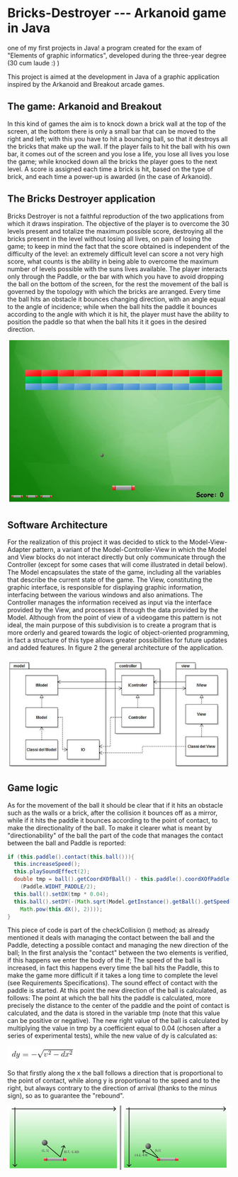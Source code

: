 # Bricks-Destroyer --- Arkanoid game in Java
one of my first projects in Java! a program created for the exam of "Elements of graphic informatics", developed during the three-year degree (30 cum laude :) )

This project is aimed at the development in Java of a graphic application inspired by the Arkanoid and Breakout arcade games.

## The game: Arkanoid and Breakout
In this kind of games the aim is to knock down a brick wall at the top of the screen, at the bottom there is only a small bar that can be moved to the right and left; with this you have to hit a bouncing ball, so that it destroys all the bricks that make up the wall. If the player fails to hit the ball with his own bar, it comes out of the screen and you lose a life, you lose all lives you lose the game; while knocked down all the bricks the player goes to the next level. A score is assigned each time a brick is hit, based on the type of brick, and each time a power-up is awarded (in the case of Arkanoid).

## The Bricks Destroyer application
Bricks Destroyer is not a faithful reproduction of the two applications from which it draws inspiration. The objective of the player is to overcome the 30 levels present and totalize the maximum possible score, destroying all the bricks present in the level without losing all lives, on pain of losing the game; to keep in mind the fact that the score obtained is independent of the difficulty of the level: an extremely difficult level can score a not very high score, what counts is the ability in being able to overcome the maximum number of levels possible with the suns lives available. The player interacts only through the Paddle, or the bar with which you have to avoid dropping the ball on the bottom of the screen, for the rest the movement of the ball is governed by the topology with which the bricks are arranged. Every time the ball hits an obstacle it bounces changing direction, with an angle equal to the angle of incidence; while when the ball hits the paddle it bounces according to the angle with which it is hit, the player must have the ability to position the paddle so that when the ball hits it it goes in the desired direction.

![gameplay](https://github.com/mehdi-belal/Bricks-Destroyer---Arkanoid-game/blob/master/doc/play_game.PNG)

## Software Architecture
For the realization of this project it was decided to stick to the Model-View-Adapter pattern, a variant of the Model-Controller-View in which the Model and View blocks do not interact directly but only communicate through the Controller (except for some cases that will come illustrated in detail below).
The Model encapsulates the state of the game, including all the variables that describe the current state of the game. The View, constituting the graphic interface, is responsible for displaying graphic information, interfacing between the various windows and also animations. The Controller manages the information received as input via the interface provided by the View, and processes it through the data provided by the Model.
Although from the point of view of a videogame this pattern is not ideal, the main purpose of this subdivision is to create a program that is more orderly and geared towards the logic of object-oriented programming, in fact a structure of this type allows greater possibilities for future updates and added features. In figure 2 the general architecture of the application.


![mainArch](https://github.com/mehdi-belal/Bricks-Destroyer---Arkanoid-game/blob/master/doc/structure.PNG)


## Game logic
As for the movement of the ball it should be clear that if it hits an obstacle such as the walls or a brick, after the collision it bounces off as a mirror, while if it hits the paddle it bounces according to the point of contact, to make the directionality of the ball. To make it clearer what is meant by "directionability" of the ball the part of the code that manages the contact between the ball and Paddle is reported:
```java
if (this.paddle().contact(this.ball())){
  this.increaseSpeed();
  this.playSoundEffect(2);
  double tmp = ball().getCoordXOfBall() - this.paddle().coordXOfPaddle() – 
    (Paddle.WIDHT_PADDLE/2);	
  this.ball().setDX(tmp * 0.04);
  this.ball().setDY(-(Math.sqrt(Model.getInstance().getBall().getSpeed() –
    Math.pow(this.dX(), 2)))); 
}

```

This piece of code is part of the checkCollision () method; as already mentioned it deals with managing the contact between the ball and the Paddle, detecting a possible contact and managing the new direction of the ball;
In the first analysis the "contact" between the two elements is verified, if this happens we enter the body of the if;
The speed of the ball is increased, in fact this happens every time the ball hits the Paddle, this to make the game more difficult if it takes a long time to complete the level (see Requirements Specifications).
The sound effect of contact with the paddle is started.
At this point the new direction of the ball is calculated, as follows:
The point at which the ball hits the paddle is calculated, more precisely the distance to the center of the paddle and the point of contact is calculated, and the data is stored in the variable tmp (note that this value can be positive or negative).
The new right value of the ball is calculated by multiplying the value in tmp by a coefficient equal to 0.04 (chosen after a series of experimental tests), while the new value of dy is calculated as:

![paddleLogic](https://github.com/mehdi-belal/Bricks-Destroyer---Arkanoid-game/blob/master/doc/formula.PNG)

So that firstly along the x the ball follows a direction that is proportional to the point of contact, while along y is proportional to the speed and to the right, but always contrary to the direction of arrival (thanks to the minus sign), so as to guarantee the "rebound".

![paddleLogic](https://github.com/mehdi-belal/Bricks-Destroyer---Arkanoid-game/blob/master/doc/paddle_logic.PNG)

